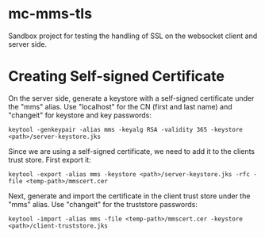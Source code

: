 mc-mms-tls
==========

Sandbox project for testing the handling of SSL on the websocket client and server side.
 

Creating Self-signed Certificate
================================

On the server side, generate a keystore with a self-signed certificate under the "mms" alias. 
Use "localhost" for the CN (first and last name) and "changeit" for keystore and key passwords:

    keytool -genkeypair -alias mms -keyalg RSA -validity 365 -keystore <path>/server-keystore.jks


Since we are using a self-signed certificate, we need to add it to the clients trust store. First export it:
 
    keytool -export -alias mms -keystore <path>/server-keystore.jks -rfc -file <temp-path>/mmscert.cer


Next, generate and import the certificate in the client trust store under the "mms" alias.
Use "changeit" for the truststore passwords:

    keytool -import -alias mms -file <temp-path>/mmscert.cer -keystore <path>/client-truststore.jks




